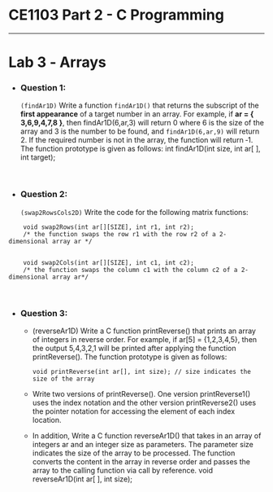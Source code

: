 # **CE1103 Part 2 - C Programming**
--- 


# **Lab 3 ‐ Arrays**

* ### Question 1:
    `(findAr1D)` Write a function `findAr1D()` that returns the subscript of the **first appearance** of a target number in an array. 
    For example, if **ar = { 3,6,9,4,7,8 }**, then findAr1D(6,ar,3) will return 0 where 6 is the size of the array and 3 is the number to be found, and
    `findAr1D(6,ar,9)` will return 2. If the required number is not in the array, the function will return ‐1. The function prototype is given as follows:
    int findAr1D(int size, int ar[ ], int target);


&nbsp;

* ### Question 2:

    `(swap2RowsCols2D)` Write the code for the following matrix functions: 

```
    void swap2Rows(int ar[][SIZE], int r1, int r2);
    /* the function swaps the row r1 with the row r2 of a 2‐dimensional array ar */


    void swap2Cols(int ar[][SIZE], int c1, int c2);
    /* the function swaps the column c1 with the column c2 of a 2‐dimensional array ar*/

```


&nbsp;

* ### Question 3:

    * (reverseAr1D) Write a C function printReverse() that prints an array of integers in reverse order. 
    For example, if ar[5] = {1,2,3,4,5}, then the output 5,4,3,2,1 will be printed after applying the function printReverse(). 
    The function prototype is given as follows:

        ```
        void printReverse(int ar[], int size); // size indicates the size of the array
        ```


    * Write two versions of printReverse(). One version printReverse1() uses the index
    notation and the other version printReverse2() uses the pointer notation for accessing
    the element of each index location.

    * In addition, Write a C function reverseAr1D() that takes in an array of integers ar and an
    integer size as parameters. The parameter size indicates the size of the array to be
    processed. The function converts the content in the array in reverse order and passes
    the array to the calling function via call by reference.
    void reverseAr1D(int ar[ ], int size);